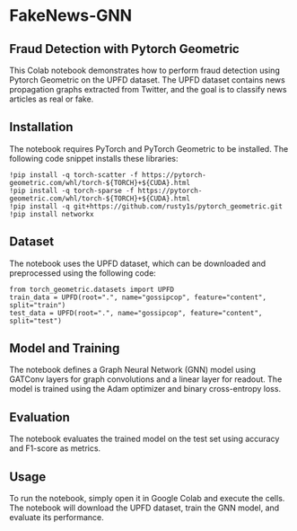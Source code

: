 # FakeNews-GNN

## Fraud Detection with Pytorch Geometric
This Colab notebook demonstrates how to perform fraud detection using Pytorch Geometric on the UPFD dataset. The UPFD dataset contains news propagation graphs extracted from Twitter, and the goal is to classify news articles as real or fake.

## Installation
The notebook requires PyTorch and PyTorch Geometric to be installed. The following code snippet installs these libraries:
```
!pip install -q torch-scatter -f https://pytorch-geometric.com/whl/torch-${TORCH}+${CUDA}.html
!pip install -q torch-sparse -f https://pytorch-geometric.com/whl/torch-${TORCH}+${CUDA}.html
!pip install -q git+https://github.com/rusty1s/pytorch_geometric.git !pip install networkx
```

## Dataset
The notebook uses the UPFD dataset, which can be downloaded and preprocessed using the following code:

```
from torch_geometric.datasets import UPFD
train_data = UPFD(root=".", name="gossipcop", feature="content", split="train")
test_data = UPFD(root=".", name="gossipcop", feature="content", split="test")
```

## Model and Training

The notebook defines a Graph Neural Network (GNN) model using GATConv layers for graph convolutions and a linear layer for readout. The model is trained using the Adam optimizer and binary cross-entropy loss.

## Evaluation

The notebook evaluates the trained model on the test set using accuracy and F1-score as metrics.

## Usage

To run the notebook, simply open it in Google Colab and execute the cells. The notebook will download the UPFD dataset, train the GNN model, and evaluate its performance.
